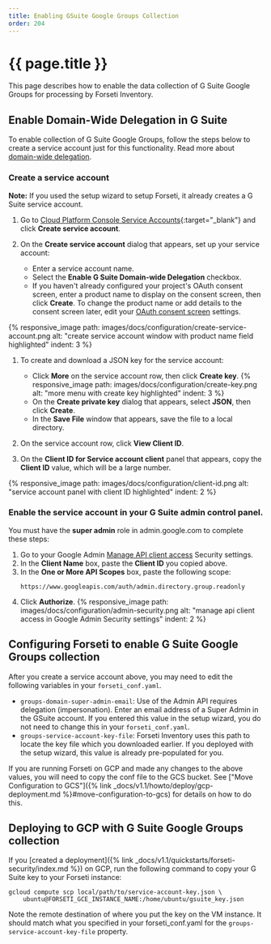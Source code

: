 ```yaml
---
title: Enabling GSuite Google Groups Collection
order: 204
---
```

#  {{ page.title }}

This page describes how to enable the data collection of G Suite Google Groups for
processing by Forseti Inventory.

## Enable Domain-Wide Delegation in G Suite

To enable collection of G Suite Google Groups, follow the steps below to create a
service account just for this functionality. Read more about 
[domain-wide delegation](https://developers.google.com/identity/protocols/OAuth2ServiceAccount?hl=en_US#delegatingauthority).

### Create a service account

**Note:** If you used the setup wizard to setup Forseti, it already creates a G Suite 
service account. 

1. Go to
   [Cloud Platform Console Service Accounts](https://console.cloud.google.com/iam-admin/serviceaccounts){:target="_blank"}
   and click **Create service account**.

1. On the **Create service account** dialog that appears, set up your service account:

   * Enter a service account name.
   * Select the **Enable G Suite Domain-wide Delegation** checkbox.
   * If you haven't already configured your project's OAuth consent screen, enter a product name
      to display on the consent screen, then click **Create**. To change the product name or add
      details to the consent screen later, edit your
      [OAuth consent screen](https://console.developers.google.com/apis/credentials/consent) settings.
            
{% responsive_image path: images/docs/configuration/create-service-account.png alt: "create service account window with product name field highlighted" indent: 3 %}
        
1. To create and download a JSON key for the service account:

   * Click **More** on the service account row, then click **Create key**.
{% responsive_image path: images/docs/configuration/create-key.png alt: "more menu with create key highlighted" indent: 3 %}
   *  On the **Create private key** dialog that appears, select **JSON**, then click **Create**.
   *  In the **Save File** window that appears, save the file to a local directory.

1. On the service account row, click **View Client ID**.

1. On the **Client ID for Service account client** panel that appears, copy the **Client ID**
   value, which will be a large number.
    
{% responsive_image path: images/docs/configuration/client-id.png alt: "service account panel with client ID highlighted" indent: 2 %}
        
### Enable the service account in your G Suite admin control panel.
You must have the **super admin** role in admin.google.com to complete these steps:

1. Go to your Google Admin [Manage API client access](https://admin.google.com/ManageOauthClients)
   Security settings.
1. In the **Client Name** box, paste the **Client ID** you copied above.
1. In the **One or More API Scopes** box, paste the following scope:
    ```
    https://www.googleapis.com/auth/admin.directory.group.readonly
    ```
1. Click **Authorize**.
{% responsive_image path: images/docs/configuration/admin-security.png alt: "manage api client access in Google Admin Security settings" indent: 2 %}

## Configuring Forseti to enable G Suite Google Groups collection

After you create a service account above, you may need to edit the following variables 
in your `forseti_conf.yaml`.

- `groups-domain-super-admin-email`: Use of the Admin API requires delegation
  (impersonation). Enter an email address of a Super Admin in the GSuite
  account. If you entered this value in the setup wizard, you do not need to 
  change this in your `forseti_conf.yaml`.
- `groups-service-account-key-file`: Forseti Inventory uses this path to
  locate the key file which you downloaded earlier. If you deployed with the 
  setup wizard, this value is already pre-populated for you.

If you are running Forseti on GCP and made any changes to the above values, 
you will need to copy the conf file to the GCS bucket. See 
["Move Configuration to GCS"]({% link _docs/v1.1/howto/deploy/gcp-deployment.md %}#move-configuration-to-gcs) 
for details on how to do this.

## Deploying to GCP with G Suite Google Groups collection

If you
[created a deployment]({% link _docs/v1.1/quickstarts/forseti-security/index.md %})
on GCP, run the following command to copy your G Suite key to your Forseti instance:

  ```
  gcloud compute scp local/path/to/service-account-key.json \
      ubuntu@FORSETI_GCE_INSTANCE_NAME:/home/ubuntu/gsuite_key.json
  ```

Note the remote destination of where you put the key on the VM instance. It
should match what you specified in your forseti_conf.yaml for the
`groups-service-account-key-file` property.
